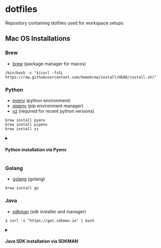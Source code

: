 # dotfiles
Repository containing dotfiles used for workspace setups

## Mac OS Installations

### Brew
- [brew](https://brew.sh/) (package manager for macos)

```shell
/bin/bash -c "$(curl -fsSL https://raw.githubusercontent.com/Homebrew/install/HEAD/install.sh)"
```

### Python
- [pyenv](https://formulae.brew.sh/formula/pyenv) (python environment)
- [pipenv](https://formulae.brew.sh/formula/pipenv) (pip environment manager)
- [xz](https://formulae.brew.sh/formula/xz) (required for recent python versions)

```shell
brew install pyenv
brew install pipenv
brew install xz
```
<details>
<summary><h4>Python installation via Pyenv</h4></summary>
Before running the next set of commands, please ensure that your .zprofile is updated 
with the profile in this repo.

```shell
pyenv install --list | grep 3.X  <-- find Python version available
pyenv install 3.X.X  <-- install Python version through pyenv
pyenv versions  <-- see versions of Python installed
pyenv global 3.X.X  <-- set the Python version globally to an installed version of Python
```

You can verify the Python version by doing:

`python --version` or `python3 --version`
</details>

### Golang
- [golang](https://formulae.brew.sh/formula/go) (golang)

```shell
brew install go
```

### Java
- [sdkman](https://sdkman.io/) (sdk installer and manager)

```shell
$ curl -s "https://get.sdkman.io" | bash
```

<details>
<summary><h4>Java SDK installation via SDKMAN</h4></summary>
Before running the next set of commands, please ensure that your .zprofile is updated 
with the profile in this repo.

```shell
sdk list java | grep amzn  <-- find Java Corretto JDK versions available
sdk install java {Identifier}  <-- install Java Corretto JDK version i.e. 8.0.402-amzn
```

In the `.zprofile`, there are aliases for Java 8, 11, 17, 21. They can be modified by installing
the preferred version and updating the `.zprofile`. If using the provided profile, run the 
following:

```shell
sdk install java 8.0.402-amzn
sdk install java 11.0.22-amzn
sdk install java 17.0.10-amzn
sdk install java 21.0.2-amzn
```

Then switch Java versions by entering `java8`, `java11`, `java17`, `java21`:

```shell
java8

> Using java version 8.0.402-amzn in this shell.
```

</details>
